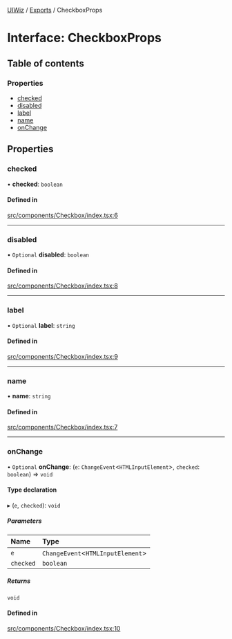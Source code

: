 [UIWiz](../README.md) / [Exports](../modules.md) / CheckboxProps

# Interface: CheckboxProps

## Table of contents

### Properties

- [checked](CheckboxProps.md#checked)
- [disabled](CheckboxProps.md#disabled)
- [label](CheckboxProps.md#label)
- [name](CheckboxProps.md#name)
- [onChange](CheckboxProps.md#onchange)

## Properties

### checked

• **checked**: `boolean`

#### Defined in

[src/components/Checkbox/index.tsx:6](https://github.com/milad-afkhami/ui-wiz/blob/2a8f5d9551e165b307f5679441be984038f224a2/src/components/Checkbox/index.tsx#L6)

---

### disabled

• `Optional` **disabled**: `boolean`

#### Defined in

[src/components/Checkbox/index.tsx:8](https://github.com/milad-afkhami/ui-wiz/blob/2a8f5d9551e165b307f5679441be984038f224a2/src/components/Checkbox/index.tsx#L8)

---

### label

• `Optional` **label**: `string`

#### Defined in

[src/components/Checkbox/index.tsx:9](https://github.com/milad-afkhami/ui-wiz/blob/2a8f5d9551e165b307f5679441be984038f224a2/src/components/Checkbox/index.tsx#L9)

---

### name

• **name**: `string`

#### Defined in

[src/components/Checkbox/index.tsx:7](https://github.com/milad-afkhami/ui-wiz/blob/2a8f5d9551e165b307f5679441be984038f224a2/src/components/Checkbox/index.tsx#L7)

---

### onChange

• `Optional` **onChange**: (`e`: `ChangeEvent`\<`HTMLInputElement`\>, `checked`: `boolean`) => `void`

#### Type declaration

▸ (`e`, `checked`): `void`

##### Parameters

| Name      | Type                                |
| :-------- | :---------------------------------- |
| `e`       | `ChangeEvent`\<`HTMLInputElement`\> |
| `checked` | `boolean`                           |

##### Returns

`void`

#### Defined in

[src/components/Checkbox/index.tsx:10](https://github.com/milad-afkhami/ui-wiz/blob/2a8f5d9551e165b307f5679441be984038f224a2/src/components/Checkbox/index.tsx#L10)
